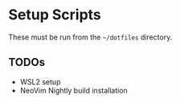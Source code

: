 # Setup Scripts
These must be run from the `~/dotfiles` directory. 

## TODOs
+ WSL2 setup
+ NeoVim Nightly build installation
